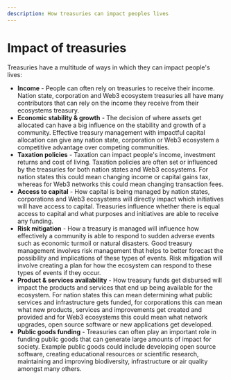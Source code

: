 ```yaml
---
description: How treasuries can impact peoples lives
---
```


# Impact of treasuries

Treasuries have a multitude of ways in which they can impact people's lives:

* **Income** - People can often rely on treasuries to receive their income. Nation state, corporation and Web3 ecosystem treasuries all have many contributors that can rely on the income they receive from their ecosystems treasury.
* **Economic stability & growth** - The decision of where assets get allocated can have a big influence on the stability and growth of a community. Effective treasury management with impactful capital allocation can give any nation state, corporation or Web3 ecosystem a competitive advantage over competing communities.
* **Taxation policies** - Taxation can impact people's income, investment returns and cost of living. Taxation policies are often set or influenced by the treasuries for both nation states and Web3 ecosystems. For nation states this could mean changing income or capital gains tax, whereas for Web3 networks this could mean changing transaction fees.
* **Access to capital** - How capital is being managed by nation states, corporations and Web3 ecosystems will directly impact which initiatives will have access to capital. Treasuries influence whether there is equal access to capital and what purposes and initiatives are able to receive any funding.
* **Risk mitigation** - How a treasury is managed will influence how effectively a community is able to respond to sudden adverse events such as economic turmoil or natural disasters. Good treasury management involves risk management that helps to better forecast the possibility and implications of these types of events. Risk mitigation will involve creating a plan for how the ecosystem can respond to these types of events if they occur.
* **Product & services availability** - How treasury funds get disbursed will impact the products and services that end up being available for the ecosystem. For nation states this can mean determining what public services and infrastructure gets funded, for corporations this can mean what new products, services and improvements get created and provided and for Web3 ecosystems this could mean what network upgrades, open source software or new applications get developed.
* **Public goods funding** - Treasuries can often play an important role in funding public goods that can generate large amounts of impact for society. Example public goods could include developing open source software, creating educational resources or scientific research, maintaining and improving biodiversity, infrastructure or air quality amongst many others.
